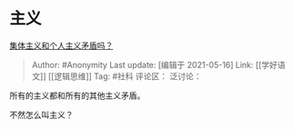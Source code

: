 # 主义
[集体主义和个人主义矛盾吗？](https://www.zhihu.com/question/30269737/answer/1029505382)

> Author: #Anonymity
> Last update: [编辑于 2021-05-16]
> Link: [[学好语文]] [[逻辑思维]]
> Tag: #社科
> 评论区：
> 泛讨论：

所有的主义都和所有的其他主义矛盾。

不然怎么叫主义？
